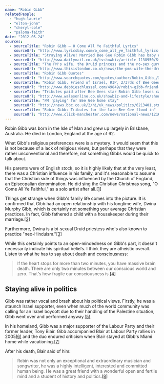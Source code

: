```yaml
---
name: "Robin Gibb"
relatedPeople:
  - "hugh-laurie"
  - "elton-john"
  - "cheryl-cole"
  - "paloma-faith"
date: "2012-05-24"
sources:
  - sourceTitle: "Robin Gibb – O Come All Ye Faithful Lyrics"
    sourceUrl: "http://www.lyricsbay.com/o_come_all_ye_faithful_lyrics-robin_gibb.html"
  - sourceTitle: "Straying Alive! Married Bee Gee Robin Gibb has baby with live-in housekeeper 26 years his junior"
    sourceUrl: "http://www.dailymail.co.uk/tvshowbiz/article-1138950/Straying-Alive-Married-Bee-Gee-Robin-Gibb-baby-live-housekeeper-26-years-junior.html"
  - sourceTitle: "The PM's wife, the Druid princess and the no-sex guru"
    sourceUrl: "http://www.thisislondon.co.uk/news/the-pms-wife-the-druid-priestess-and-the-nosex-guru-7081498.html"
  - sourceTitle: "Robin Gibb Quotes"
    sourceUrl: "http://www.searchquotes.com/quotes/author/Robin_Gibb_/3/"
  - sourceTitle: "Robin Gibb, Friend of Israel, RIP, 2/3rds of Bee Gees Gone"
    sourceUrl: "http://www.debbieschlussel.com/49849/robin-gibb-friend-of-israel-rip-23-bee-gees-gone/"
  - sourceTitle: "Tributes paid after Bee Gees star Robin Gibb loses cancer fight"
    sourceUrl: "http://www.walesonline.co.uk/showbiz-and-lifestyle/showbiz/2012/05/21/tributes-paid-after-bee-gees-star-robin-gibb-loses-cancer-fight-91466-31012641/#ixzz1vVtHgLXW"
  - sourceTitle: "PM 'paying' for Bee Gee home stay"
    sourceUrl: "http://news.bbc.co.uk/2/hi/uk_news/politics/6213401.stm"
  - sourceTitle: "Robin Gibb: Tributes for the late Bee Gee flood in"
    sourceUrl: "http://www.click-manchester.com/news/national-news/1216342-robin-gibb-tributes-for-the-late-bee-gee-flood-in.html"
---
```


Robin Gibb was born in the Isle of Man and grew up largely in Brisbane, Australia. He died in London, England at the age of 62.

What Gibb's religious preferences were is a mystery. It would seem that this is not because of a lack of religious views, but perhaps that they were rather unconventional and therefore, not something Gibbs would be quick to talk about.

His parents were of English stock, so it is highly likely that at the very least, there was a Christian influence in his family, and it's reasonable to assume that the Christian side of things was influenced by the Church of England, an Episcopalian denomination. He did sing the Christian Christmas song, "O Come All Ye Faithful," as a solo artist after all.<a class="source-citation" href="#http://www.lyricsbay.com/o_come_all_ye_faithful_lyrics-robin_gibb.html" title="Robin Gibb – O Come All Ye Faithful Lyrics">[1]</a>

Things get strange when Gibb's family life comes into the picture. It is confirmed that Gibb had an open relationship with his longtime wife, Dwina Murphy Gibb, which is certainly not something your average Christian practices. In fact, Gibb fathered a child with a housekeeper during their marriage.<a class="source-citation" href="#http://www.dailymail.co.uk/tvshowbiz/article-1138950/Straying-Alive-Married-Bee-Gee-Robin-Gibb-baby-live-housekeeper-26-years-junior.html" title="Straying Alive! Married Bee Gee Robin Gibb has baby with live-in housekeeper 26 years his junior">[2]</a>

Furthermore, Dwina is a bi-sexual Druid priestess who's also known to practice "neo-Hinduism."<a class="source-citation" href="#http://www.thisislondon.co.uk/news/the-pms-wife-the-druid-priestess-and-the-nosex-guru-7081498.html" title="The PM&apos;s wife, the Druid princess and the no-sex guru">[3]</a>

While this certainly points to an open-mindedness on Gibb's part, it doesn't necessarily indicate his spiritual beliefs. I think they are atheistic overall. Listen to what he has to say about death and consciousness:

>If the heart stops for more than two minutes, you have massive brain death. There are only two minutes between our conscious world and zero. That's how fragile our consciousness is.<a class="source-citation" href="#http://www.searchquotes.com/quotes/author/Robin_Gibb_/3/" title="Robin Gibb Quotes">[4]</a>

## Staying alive in politics

Gibb was rather vocal and brash about his political views. Firstly, he was a staunch Israel supporter, even when much of the world community was calling for an Israel boycott due to their handling of the Palestine situation, Gibb went over and performed anyway.<a class="source-citation" href="#http://www.debbieschlussel.com/49849/robin-gibb-friend-of-israel-rip-23-bee-gees-gone/" title="Robin Gibb, Friend of Israel, RIP, 2/3rds of Bee Gees Gone">[5]</a>

In his homeland, Gibb was a major supporter of the Labour Party and their former leader, Tony Blair. Gibb accompanied Blair at Labour Party rallies in 2005<a class="source-citation" href="#http://www.walesonline.co.uk/showbiz-and-lifestyle/showbiz/2012/05/21/tributes-paid-after-bee-gees-star-robin-gibb-loses-cancer-fight-91466-31012641/#ixzz1vVtHgLXW" title="Tributes paid after Bee Gees star Robin Gibb loses cancer fight">[6]</a> and the duo endured criticism when Blair stayed at Gibb's Miami home while vacationing.<a class="source-citation" href="#http://news.bbc.co.uk/2/hi/uk_news/politics/6213401.stm" title="PM &apos;paying&apos; for Bee Gee home stay">[7]</a>

After his death, Blair said of him:

>Robin was not only an exceptional and extraordinary musician and songwriter, he was a highly intelligent, interested and committed human being. He was a great friend with a wonderful open and fertile mind and a student of history and politics.<a class="source-citation" href="#http://www.click-manchester.com/news/national-news/1216342-robin-gibb-tributes-for-the-late-bee-gee-flood-in.html" title="Robin Gibb: Tributes for the late Bee Gee flood in">[8]</a>